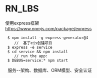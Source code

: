 # RN_LBS
使用express框架   
https://www.npmjs.com/package/express   
  ```
   $ npm install -g express-generator@4   
      //  基于ejs创建项目 
   $ express -e service  
   $ cd service && npm install
      // run the app:
   $ DEBUG=service:* npm start
  ```     
  
服务--架构、数据库、ORM模型、安全认证  




